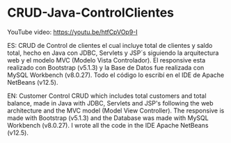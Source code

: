 # CRUD-Java-ControlClientes
YouTube video: https://youtu.be/htfCpVOp9-I

ES:
CRUD de Control de clientes el cual incluye total de clientes y saldo total, hecho en Java con JDBC, Servlets y JSP´s siguiendo la arquitectura web y el modelo MVC (Modelo Vista Controlador).
El responsive esta realizado con Bootstrap (v5.1.3) y la Base de Datos fue realizada con MySQL Workbench (v8.0.27). Todo el código lo escribí en el IDE de Apache NetBeans (v12.5).

EN:
Customer Control CRUD which includes total customers and total balance, made in Java with JDBC, Servlets and JSP's following the web architecture and the MVC model (Model View Controller).
The responsive is made with Bootstrap (v5.1.3) and the Database was made with MySQL Workbench (v8.0.27). I wrote all the code in the IDE Apache NetBeans (v12.5).
